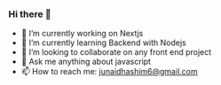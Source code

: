 ### Hi there 👋
- 🔭 I’m currently working on Nextjs
- 🌱 I’m currently learning Backend with Nodejs
- 👯 I’m looking to collaborate on any front end project
- 💬 Ask me anything about javascript 
- 📫 How to reach me: junaidhashim6@gmail.com

<!--
**junaidhashim6/junaidhashim6** is a ✨ _special_ ✨ repository because its `README.md` (this file) appears on your GitHub profile.

Here are some ideas to get you started:

- 🔭 I’m currently working on Nextjs
- 🌱 I’m currently learning Backend with Nodejs
- 👯 I’m looking to collaborate on any front end project
- 💬 Ask me anything about javascript 
- 📫 How to reach me: junaidhashim6@gmail.com
-->
